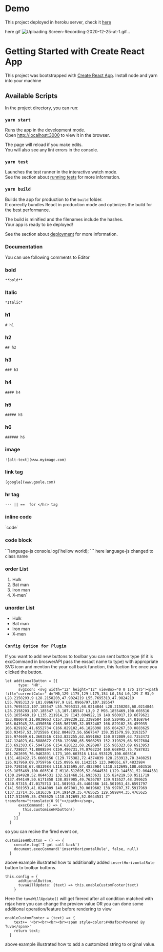 # Demo

This project deployed in heroku server, check it [here](https://peaceful-citadel-06458.herokuapp.com/)

here gif ![Uploading Screen-Recording-2020-12-25-at-1.gif…]()


# Getting Started with Create React App

This project was bootstrapped with [Create React App](https://github.com/facebook/create-react-app). Install node and yarn into your machine

## Available Scripts

In the project directory, you can run:

### `yarn start`

Runs the app in the development mode.\
Open [http://localhost:3000](http://localhost:3000) to view it in the browser.

The page will reload if you make edits.\
You will also see any lint errors in the console.

### `yarn test`

Launches the test runner in the interactive watch mode.\
See the section about [running tests](https://facebook.github.io/create-react-app/docs/running-tests) for more information.

### `yarn build`

Builds the app for production to the `build` folder.\
It correctly bundles React in production mode and optimizes the build for the best performance.

The build is minified and the filenames include the hashes.\
Your app is ready to be deployed!

See the section about [deployment](https://facebook.github.io/create-react-app/docs/deployment) for more information.

### Documentation

You can use following comments to Editor

### bold 
`**bold**`

### Italic 
`*Italic*`

### h1
`# h1`

### h2

`## h2`

### h3

`### h3`

### h4

`#### h4`

### h5

`##### h5`

### h6

`###### h6`

### image

`![alt-text](www.myimage.com)`

### link tag

`[google](www.goole.com)`

### hr tag

`--- || ==  for </hr> tag`

### inline code

\`code\`

### code block

\`\`\`language-js
   console.log('hellow world);
\`\`\`
here language-js changed to class name

### order List

1. Hulk
2. Bat man
3. Iron man
4. X-men`

### unorder List
 * Hulk 
 * Bat man
 * Iron man
 * X-men


### `Config Option for Plugin`

If you want to add new buttons to toolbar you can sent button type (if it is excCommand in broswerAPI pass the exsact name to type) with appropriate SVG icon and mention the your call back function, this fuction fire once you clicked the button.

```
let addtionalButton = [{
      type: 'HR',
      svgIcon: <svg width="12" height="12" viewBox="0 0 175 175"><path fill="currentColor" d="M0,129 L175,129 L175,154 L0,154 L0,129 Z M3,9 L28.2158203,9 L28.2158203,47.9824219 L55.7695313,47.9824219 L55.7695313,9 L81.0966797,9 L81.0966797,107.185547 L55.7695313,107.185547 L55.7695313,68.0214844 L28.2158203,68.0214844 L28.2158203,107.185547 L3,107.185547 L3,9 Z M93.1855469,100.603516 L93.1855469,19 L135.211914,19 C143.004922,19 148.960917,19.6679621 153.080078,21.0039063 C157.199239,22.3398504 160.520495,24.8168764 163.043945,28.4350586 C165.567395,32.0532407 166.829102,36.459935 166.829102,41.6552734 C166.829102,46.1826398 165.864267,50.0883625 163.93457,53.3725586 C162.004873,56.6567547 159.351579,59.3193257 155.974609,61.3603516 C153.822255,62.6591862 150.872089,63.7353473 147.124023,64.5888672 C150.129898,65.5908253 152.319329,66.5927684 153.692383,67.5947266 C154.620122,68.2626987 155.965323,69.6913953 157.728027,71.8808594 C159.490731,74.0703234 160.668942,75.7587831 161.262695,76.9462891 L173,100.603516 L144.953125,100.603516 L131.482422,75.6660156 C129.775382,72.4374839 128.253913,70.3408251 126.917969,69.3759766 C125.0996,68.1142515 123.040051,67.4833984 120.739258,67.4833984 L118.512695,67.4833984 L118.512695,100.603516 L93.1855469,100.603516 Z M118.512695,52.0644531 L129.144531,52.0644531 C130.294928,52.0644531 132.521468,51.6933631 135.824219,50.9511719 C137.494149,50.6171858 138.857905,49.7636787 139.915527,48.390625 C140.97315,47.0175713 141.501953,45.4404386 141.501953,43.6591797 C141.501953,41.0244009 140.667001,39.0019602 138.99707,37.5917969 C137.32714,36.1816336 134.191429,35.4765625 129.589844,35.4765625 L117.512695,35.4765625 L118.512695,52.0644531 Z" transform="translate(0 9)"></path></svg>,
      execCommand: () => {
        this.customiseHRbutton()
      }
    }]
  }

```

so you can recive the fired event on,

```
customiseHRbutton = () => {
    console.log('I got call back')
    document.execCommand('insertHorizontalRule', false, null)
  }
```
above example illustrated how to additionally added `insertHorizontalRule` button to toolbar buttons.

```
this.config = {
      addtionalButton,
      tuvaWillUpdate: (text) => this.enableCustomFooter(text)
    }
```

Here the `tuvaWillUpdate()` will get firered after all condition matched with rejax here you can change the preview value OR you can done some additional operation/feature  before rendering to view

```
enableCustomFooter = (text) => {
    text+= '<br><br><br><br><span style=color:#49afbc>Powered By Tuva</span>'
    return text;
  }
```

above example illustrated how to add a customized string to original value.

